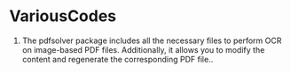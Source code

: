 # VariousCodes
1. The pdfsolver package includes all the necessary files to perform OCR on image-based PDF files. Additionally, it allows you to modify the content and regenerate the corresponding PDF file..